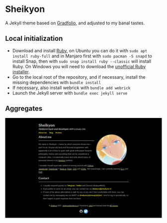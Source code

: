 # Sheikyon

A Jekyll theme based on [Gradfolio](https://github.com/jitinnair1/gradfolio), and adjusted to my banal tastes.

## Local initialization
* Download and install [Ruby](https://https://www.ruby-lang.org/en/), on Ubuntu you can do it with `sudo apt install ruby-full` and in Manjaro first with `sudo pacman -S snapd` to install Snap, then with `sudo snap install ruby --classic` will install Ruby. On Windows you will need to download the [unofficial Ruby installer](https://rubyinstaller.org/).
* Go to the local root of the repository, and if necessary, install the missing dependencies with `bundle install`
* If necessary, also install webrick with `bundle add webrick`
* Launch the Jekyll server with `bundle exec jekyll serve`

## Aggregates

![The same Jekyll website with a profile picture on the right.](1.jpg "")
